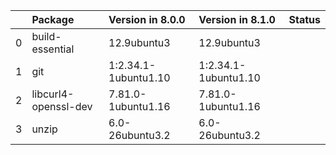 <!-- markdown-link-check-disable -->

|    | Package              | Version in 8.0.0     | Version in 8.1.0     | Status   |
|---:|:---------------------|:---------------------|:---------------------|:---------|
|  0 | build-essential      | 12.9ubuntu3          | 12.9ubuntu3          |          |
|  1 | git                  | 1:2.34.1-1ubuntu1.10 | 1:2.34.1-1ubuntu1.10 |          |
|  2 | libcurl4-openssl-dev | 7.81.0-1ubuntu1.16   | 7.81.0-1ubuntu1.16   |          |
|  3 | unzip                | 6.0-26ubuntu3.2      | 6.0-26ubuntu3.2      |          |